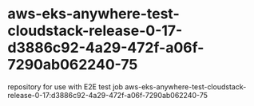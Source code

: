 # aws-eks-anywhere-test-cloudstack-release-0-17-d3886c92-4a29-472f-a06f-7290ab062240-75
repository for use with E2E test job aws-eks-anywhere-test-cloudstack-release-0-17:d3886c92-4a29-472f-a06f-7290ab062240-75
